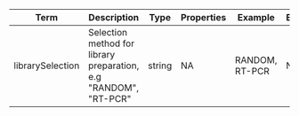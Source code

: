 |Term | Description | Type | Properties | Example | Enum|
| ---| ---| ---| ---| ---| --- |
| librarySelection | Selection method for library preparation, e.g "RANDOM", "RT-PCR" | string | NA | RANDOM, RT-PCR | NA|
